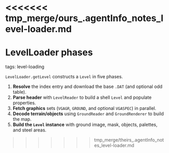 <<<<<<< tmp_merge/ours_.agentInfo_notes_level-loader.md
=======
# LevelLoader phases

tags: level-loading

`LevelLoader.getLevel` constructs a `Level` in five phases.

1. **Resolve** the index entry and download the base `.DAT` (and optional odd table).
2. **Parse header** with `LevelReader` to build a shell `Level` and populate properties.
3. **Fetch graphics** sets (`VGAGR`, `GROUND`, and optional `VGASPEC`) in parallel.
4. **Decode terrain/objects** using `GroundReader` and `GroundRenderer` to build the map.
5. **Build the `Level` instance** with ground image, mask, objects, palettes, and steel areas.
>>>>>>> tmp_merge/theirs_.agentInfo_notes_level-loader.md
